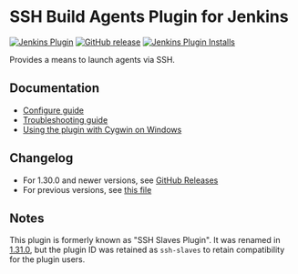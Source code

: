 SSH Build Agents Plugin for Jenkins
=========================

[![Jenkins Plugin](https://img.shields.io/jenkins/plugin/v/ssh-agents.svg)](https://plugins.jenkins.io/ssh-agents)
[![GitHub release](https://img.shields.io/github/release/jenkinsci/ssh-agents-plugin.svg?label=changelog)](https://github.com/jenkinsci/ssh-agents-plugin/releases/latest)
[![Jenkins Plugin Installs](https://img.shields.io/jenkins/plugin/i/ssh-agents.svg?color=blue)](https://plugins.jenkins.io/ssh-agents)

Provides a means to launch agents via SSH.

## Documentation

* [Configure guide](doc/CONFIGURE.md)
* [Troubleshooting guide](doc/TROUBLESHOOTING.md)
* [Using the plugin with Cygwin on Windows](doc/CYGWIN.md)

## Changelog

* For 1.30.0 and newer versions, see [GitHub Releases](https://github.com/jenkinsci/ssh-agents-plugin/releases)
* For previous versions, see [this file](./CHANGELOG.md)

## Notes

This plugin is formerly known as "SSH Slaves Plugin".
It was renamed in [1.31.0](https://github.com/jenkinsci/ssh-agents-plugin/releases/tag/ssh-slaves-1.31.0), but the plugin ID was retained as `ssh-slaves` to retain compatibility for the plugin users.
